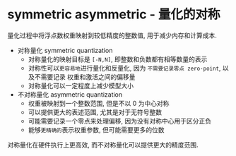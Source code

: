 # symmetric asymmetric - 量化的对称 

量化过程中将浮点数权重映射到较低精度的整数值, 用于减少内存和计算成本.  

* 对称量化 symmetric quantization 
  * 对称量化的映射目标是 `[-N,N]`, 即整数和负数都有相等数量的表示
  * 对称性可以`更容易地`进行量化和反量化, 因为 `不需要记录零点 zero-point`, 以及不需要记录 权重和激活之间的偏移量
  * 对称量化可以一定程度上减少模型大小
* 不对称量化 asymmetric quantization 
  * 权重被映射到一个整数范围, 但是不以 0 为中心对称
  * 可以提供更大的表述范围, 尤其是对于无符号整数
  * 可能需要记录一个零点来处理偏移, 因为没有对称中心用于区分正负
  * 能够`更精确的`表示权重参数, 但可能需要更多的位数

对称量化在硬件执行上更高效, 而不对称量化可以提供更大的精度范围.  